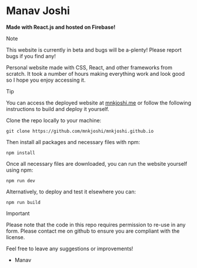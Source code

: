 # Manav Joshi
**Made with React.js and hosted on Firebase!**

>[!NOTE]
>This website is currently in beta and bugs will be a-plenty! Please report bugs if you find any!

Personal website made with CSS, React, and other frameworks from scratch. It took a number of hours making everything work and look good so I hope you enjoy accessing it.

>[!TIP]
>You can access the deployed website at [mnkjoshi.me](https://mnkjoshi.me) or follow the following instructions to build and deploy it yourself.

Clone the repo locally to your machine:
```
git clone https://github.com/mnkjoshi/mnkjoshi.github.io
```

Then install all packages and necessary files with npm:
```
npm install
```

Once all necessary files are downloaded, you can run the website yourself using npm:
```
npm run dev
```

Alternatively, to deploy and test it elsewhere you can:
```
npm run build
```

>[!IMPORTANT]
>Please note that the code in this repo requires permission to re-use in any form. Please contact me on github to ensure you are compliant with the license.

Feel free to leave any suggestions or improvements!

- Manav
